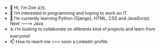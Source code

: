 - 👋 Hi, I'm Zoe 🇦🇷.
- 👀 I’m interested in programming and hoping to work on IT. 
- 🌱 I’m currently learning Python (Django), HTML, CSS and JavaScript. Next ---> Java
- ☕ I’m looking to collaborate on diferents kind of projects and learn from everyone!
- 📫 How to reach me >>> soon a Linkedin profile

<!---
Choee15/Choee15 is a ✨ special ✨ repository because its `README.md` (this file) appears on your GitHub profile.
You can click the Preview link to take a look at your changes.
--->

